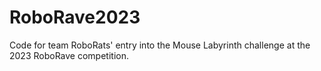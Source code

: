 # RoboRave2023
Code for team RoboRats' entry into the Mouse Labyrinth challenge at the 2023 RoboRave competition.
